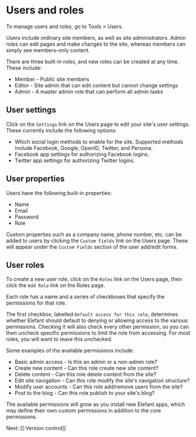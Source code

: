 # Users and roles

To manage users and roles, go to Tools > Users.

Users include ordinary site members, as well as site administrators. Admin roles can edit pages and make changes to the site, whereas members can simply see members-only content.

There are three built-in roles, and new roles can be created at any time. These include:

* Member - Public site members
* Editor - Site admin that can edit content but cannot change settings
* Admin - A master admin role that can perform all admin tasks

## User settings

Click on the `Settings` link on the Users page to edit your site's user settings. These currently include the following options:

* Which social login methods to enable for the site. Supported methods include Facebook, Google, OpenID, Twitter, and Persona.
* Facebook app settings for authorizing Facebook logins.
* Twitter app settings for authorizing Twitter logins.

## User properties

Users have the following built-in properties:

* Name
* Email
* Password
* Role

Custom properties such as a company name, phone number, etc. can be added to users by clicking the `Custom Fields` link on the Users page. These will appear under the `Custom Fields` section of the user add/edit forms.

## User roles

To create a new user role, click on the `Roles` link on the Users page, then click the `Add Role` link on the Roles page.

Each role has a name and a series of checkboxes that specify the permissions for that role.

The first checkbox, labelled `Default access for this role`, determines whether Elefant should default to denying or allowing access to the various permissions. Checking it will also check every other permission, so you can then uncheck specific permissions to limit the role from accessing. For most roles, you will want to leave this unchecked.

Some examples of the available permissions include:

* Basic admin access - Is this an admin or a non-admin role?
* Create new content - Can this role create new site content?
* Delete content - Can this role delete content from the site?
* Edit site navigation - Can this role modify the site's navigation structure?
* Modify user accounts - Can this role add/remove users from the site?
* Post to the blog - Can this role publish to your site's blog?

The available permissions will grow as you install new Elefant apps, which may define their own custom permissions in addition to the core permissions.

Next: [[:Version control]]